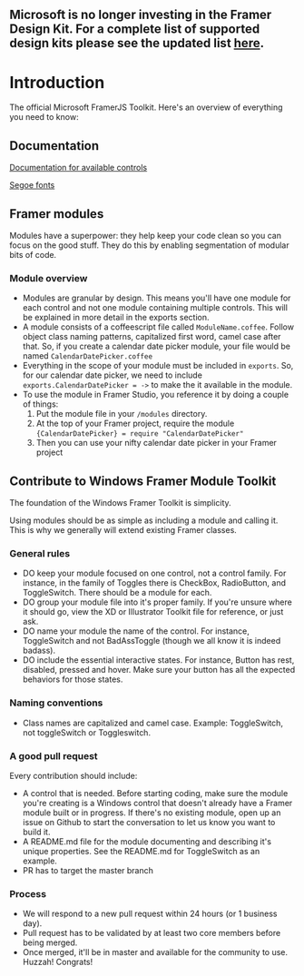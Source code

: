 ## Microsoft is no longer investing in the Framer Design Kit. For a complete list of supported design kits please see the updated list [here](https://docs.microsoft.com/en-us/windows/uwp/design/downloads/).

# Introduction
The official Microsoft FramerJS Toolkit. Here's an overview of everything you need to know:

## Documentation
[Documentation for available controls](/documentation.md)

[Segoe fonts](https://docs.microsoft.com/en-us/windows/uwp/design-downloads/index)

## Framer modules
Modules have a superpower: they help keep your code clean so you can focus on the good stuff. They do this by enabling segmentation of modular bits of code.

### Module overview
* Modules are granular by design. This means you'll have one module for each control and not one module containing multiple controls. This will be explained in more detail in the exports section.
* A module consists of a coffeescript file called `ModuleName.coffee`. Follow object class naming patterns, capitalized first word, camel case after that. So, if you create a calendar date picker module, your file would be named `CalendarDatePicker.coffee`
* Everything in the scope of your module must be included in `exports`. So, for our calendar date picker, we need to include `exports.CalendarDatePicker = ->` to make the it available in the module.
* To use the module in Framer Studio, you reference it by doing a couple of things:
	1. Put the module file in your `/modules` directory.
	2. At the top of your Framer project, require the module `{CalendarDatePicker} = require "CalendarDatePicker"`
	3. Then you can use your nifty calendar date picker in your Framer project

## Contribute to Windows Framer Module Toolkit

The foundation of the Windows Framer Toolkit is simplicity.

Using modules should be as simple as including a module and calling it. This is why we generally will extend existing Framer classes.

### General rules

* DO keep your module focused on one control, not a control family. For instance, in the family of Toggles there is CheckBox, RadioButton, and ToggleSwitch. There should be a module for each.
* DO group your module file into it's proper family. If you're unsure where it should go, view the XD or Illustrator Toolkit file for reference, or just ask.
* DO name your module the name of the control. For instance, ToggleSwitch and not BadAssToggle (though we all know it is indeed badass).
* DO include the essential interactive states. For instance, Button has rest, disabled, pressed and hover. Make sure your button has all the expected behaviors for those states.

### Naming conventions
* Class names are capitalized and camel case. Example: ToggleSwitch, not toggleSwitch or Toggleswitch.

### A good pull request
Every contribution should include:

* A control that is needed. Before starting coding, make sure the module you're creating is a Windows control that doesn't already have a Framer module built or in progress. If there's no existing module, open up an issue on Github to start the conversation to let us know you want to build it.  
* A README.md file for the module documenting and describing it's unique properties. See the README.md for ToggleSwitch as an example.
* PR has to target the master branch

### Process
* We will respond to a new pull request within 24 hours (or 1 business day).
* Pull request has to be validated by at least two core members before being merged.
* Once merged, it'll be in master and available for the community to use. Huzzah! Congrats!
